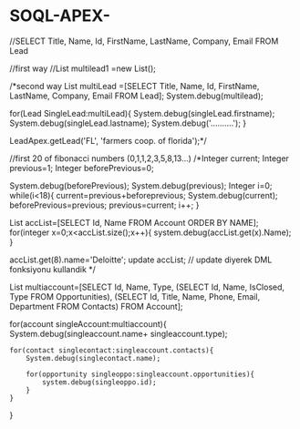 # SOQL-APEX-

//SELECT Title, Name, Id, FirstName, LastName, Company, Email FROM Lead

//first way
//List<Lead> multilead1 =new List<Lead>();

/*second way
List<Lead> multiLead =[SELECT Title, Name, Id, FirstName, LastName, Company, Email FROM Lead];
System.debug(multilead);

for(Lead SingleLead:multiLead){
    System.debug(singleLead.firstname);
    System.debug(singleLead.lastname);
    System.debug('..........');
}

LeadApex.getLead('FL', 'farmers coop. of florida');*/


//first 20 of fibonacci numbers (0,1,1,2,3,5,8,13...)
/*Integer current;
Integer previous=1;
Integer beforePrevious=0;

System.debug(beforePrevious);
System.debug(previous);
Integer i=0;
while(i<18){
    current=previous+beforeprevious;
    System.debug(current);
    beforePrevious=previous;
    previous=current;
    i++;
}

List<Account> accList=[SELECT Id, Name FROM Account ORDER BY NAME];
for(integer x=0;x<accList.size();x++){
    system.debug(accList.get(x).Name);
}

accList.get(8).name='Deloitte';
update accList; // update diyerek DML fonksiyonu kullandik */


List<account> multiaccount=[SELECT Id, Name, Type,
(SELECT Id, Name, IsClosed, Type FROM Opportunities), 
(SELECT Id, Title, Name, Phone, Email, Department FROM Contacts)  FROM Account];

for(account singleAccount:multiaccount){
    System.debug(singleaccount.name+ singleaccount.type);
    
    for(contact singlecontact:singleaccount.contacts){
        System.debug(singlecontact.name);
        
        for(opportunity singleoppo:singleaccount.opportunities){
            system.debug(singleoppo.id);
        }
    }
}

